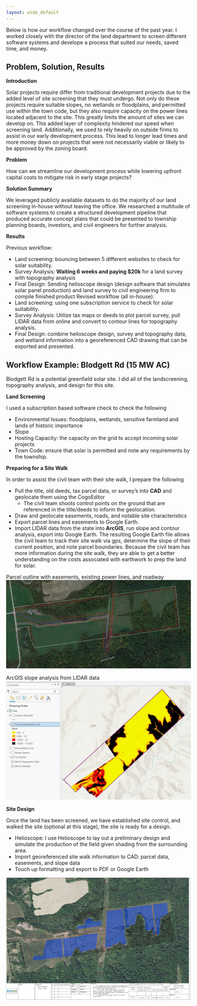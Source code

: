 ```yaml
---
layout: wide_default
---
```


Below is how our workflow changed over the course of the past year. I worked closely with the director of the land department to screen different software systems and develope a process that suited our needs, saved time, and money.

## Problem, Solution, Results

**__Introduction__**

Solar projects require differ from traditional development projects due to the added level of site screening that they must undergo. Not only do these projects require suitable slopes, no wetlands or floodplains, and permitted use within the town code, but they also require capacity on the power lines located adjacent to the site. This greatly limits the amount of sites we can develop on.
This added layer of complexity hindered our speed when screening land. Additionally, we used to rely heavily on outside firms to assist in our early development process. This lead to longer lead times and more money down on projects that were not necessarily viable or likely to be approved by the zoning board.

**__Problem__**

How can we streamline our development process while lowering upfront capital costs to mitigate risk in early stage projects?

**__Solution Summary__**

We leveraged publicly available datasets to do the majority of our land screening in-house without leaving the office. We researched a multitude of software systems to create a structured development pipeline that produced accurate concept plans that could be presented to township planning boards, investors, and civil engineers for further analysis.


**__Results__**

Previous workflow:
- Land screening: bouncing between 5 different websites to check for solar suitability.
- Survey Analysis: __Waiting 6 weeks and paying $20k__ for a land survey with topography analysis
- Final Design: Sending helioscope design (design software that simulates solar panel production) and land survey to civil engineering firm to compile finished product
Revised workflow (all in-house):
- Land screening: using one subscription service to check for solar suitability.
- Survey Analysis: Utilize tax maps or deeds to plot parcel survey, pull LIDAR data from online and convert to contour lines for topography analysis.
- Final Design: combine helioscope design, survey and topography data, and wetland information into a georeferenced CAD drawing that can be exported and presented.


## Workflow Example: Blodgett Rd (15 MW AC)

Blodgett Rd is a potential greenfield solar site. I did all of the landscreening, topography analysis, and design for this site.

**__Land Screening__**

I used a subscription based software check to check the following
- Environmental Issues: floodplains, wetlands, sensitive farmland and lands of historic importance
-  Slope
- Hosting Capacity: the capacity on the grid to accept incoming solar projects
- Town Code: ensure that solar is permitted and note any requirements by the township.

**__Preparing for a Site Walk__**

In order to assist the civil team with their site walk, I prepare the following
- Pull the title, old deeds, tax parcel data, or survey’s into __CAD__ and geolocate them using the CogoEditor
    - The civil team shoots control points on the ground that are referenced in the title/deeds to inform the geolocation.
- Draw and geolocate easements, roads, and notable site characteristics
- Export parcel lines and easements to Google Earth.
- Import LIDAR data from the state into __ArcGIS__, run slope and contour analysis, export into Google Earth.
The resulting Google Earth file allows the civil team to track their site walk via gps, determine the slope of their current position, and note parcel boundaries. Because the civil team has more information during the site walk, they are able to get a better understanding on the costs associated with earthwork to prep the land for solar.

Parcel outline with easements, existing power lines, and roadway
<img src="active_solar/google_outline.jpg?raw=true"/>

ArcGIS slope analysis from LIDAR data
<img src="active_solar/slope analysis.jpg?raw=true"/>




**__Site Design__**

Once the land has been screened, we have established site control, and walked the site (optional at this stage), the site is ready for a design.
- Helioscope: I use Helioscope to lay out a preliminary design and simulate the production of the field given shading from the surrounding area.
- Import georeferenced site walk information to CAD: parcel data, easements, and slope data
- Touch up formatting and export to PDF or Google Earth


<img src="active_solar/blodgett_site_design.JPG?raw=true"/>
